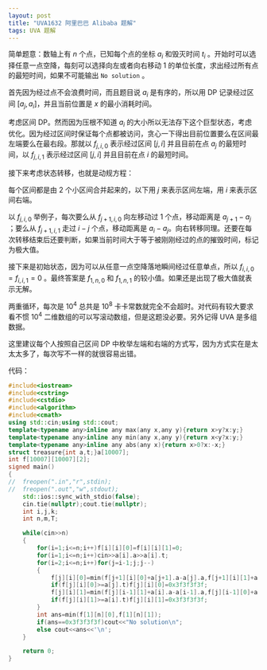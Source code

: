 ```yaml
---
layout: post
title: "UVA1632 阿里巴巴 Alibaba 题解"
tags: UVA 题解
---
```


简单题意：数轴上有 $n$ 个点，已知每个点的坐标 $a_i$ 和毁灭时间 $t_i$ 。开始时可以选择任意一点空降，每刻可以选择向左或者向右移动 $1$ 的单位长度，求出经过所有点的最短时间，如果不可能输出 `No solution` 。  

首先因为经过点不会浪费时间，而且题目说 $a_i$ 是有序的，所以用 DP 记录经过区间 $[a_j,a_i]$，并且当前位置是 $x$ 的最小消耗时间。  

考虑区间 DP。然而因为压根不知道 $a_i$ 的大小所以无法存下这个巨型状态，考虑优化。因为经过区间时保证每个点都被访问，贪心一下得出目前位置要么在区间最左端要么在最右段。那就以 $f_{j,i,0}$ 表示经过区间 $[j,i]$ 并且目前在点 $a_j$ 的最短时间，以 $f_{j,i,1}$ 表示经过区间 $[j,i]$ 并且目前在点 $i$ 的最短时间。  

接下来考虑状态转移，也就是动规方程：

每个区间都是由 $2$ 个小区间合并起来的，以下用 $j$ 来表示区间左端，用 $i$ 来表示区间右端。  

以 $f_{j,i,0}$ 举例子，每次要么从 $f_{j+1,i,0}$ 向左移动过 $1$ 个点，移动距离是 $a_{j+1}-a_j$ ；要么从 $f_{j+1,i,1}$ 走过 $i-j$ 个点，移动距离是 $a_i-a_j$。向右转移同理。还要在每次转移结束后还要判断，如果当前时间大于等于被刚刚经过的点的摧毁时间，标记为极大值。  

接下来是初始状态，因为可以从任意一点空降落地瞬间经过任意单点，所以 $f_{i,i,0}=f_{i,i,1}=0$ 。最终答案是 $f_{1,n,0}$ 和 $f_{1,n,1}$ 的较小值。如果还是出现了极大值就表示无解。  

两重循环，每次是 $10^4$ 总共是 $10^8$ 卡卡常数就完全不会超时。对代码有较大要求看不惯 $10^4$ 二维数组的可以写滚动数组，但是这题没必要。另外记得 UVA 是多组数据。  

这里建议每个人按照自己区间 DP 中枚举左端和右端的方式写，因为方式实在是太太太多了，每次写不一样的就很容易出错。  

代码：

```cpp
#include<iostream>
#include<cstring>
#include<cstdio>
#include<algorithm>
#include<cmath>
using std::cin;using std::cout;
template<typename any>inline any max(any x,any y){return x>y?x:y;}
template<typename any>inline any min(any x,any y){return x<y?x:y;}
template<typename any>inline any abs(any x){return x>0?x:-x;}
struct treasure{int a,t;}a[10007];
int f[10007][10007][2];
signed main()
{
//	freopen(".in","r",stdin);
//	freopen(".out","w",stdout);
	std::ios::sync_with_stdio(false);
	cin.tie(nullptr);cout.tie(nullptr);
	int i,j,k;
	int n,m,T;

	while(cin>>n)
	{
		for(i=1;i<=n;i++)f[i][i][0]=f[i][i][1]=0;
		for(i=1;i<=n;i++)cin>>a[i].a>>a[i].t;
		for(i=2;i<=n;i++)for(j=i-1;j;j--)
		{
			f[j][i][0]=min(f[j+1][i][0]+a[j+1].a-a[j].a,f[j+1][i][1]+a[i].a-a[j].a);
			if(f[j][i][0]>=a[j].t)f[j][i][0]=0x3f3f3f3f;
			f[j][i][1]=min(f[j][i-1][1]+a[i].a-a[i-1].a,f[j][i-1][0]+a[i].a-a[j].a);
			if(f[j][i][1]>=a[i].t)f[j][i][1]=0x3f3f3f3f;
		}
		int ans=min(f[1][n][0],f[1][n][1]);
		if(ans==0x3f3f3f3f)cout<<"No solution\n";
		else cout<<ans<<'\n';
	}

	return 0;
}
```